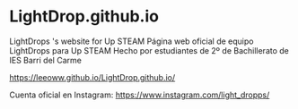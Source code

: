 # LightDrop.github.io
LightDrops 's website for Up STEAM
Página web oficial de equipo LightDrops para Up STEAM
Hecho por estudiantes de 2º de Bachillerato de IES Barri del Carme

https://leeoww.github.io/LightDrop.github.io/

Cuenta oficial en Instagram: https://www.instagram.com/light_dropps/

